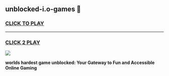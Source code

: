 
## unblocked-i.o-games 👋
<h3>
<a href="https://premium.freeplayer.one?title=unblocked-i.o-games&ref=14F">CLICK TO PLAY</a></h3>
<hr>

<h3>
<a href="https://premium.freeplayer.one?title=unblocked-i.o-games&ref=14F">CLICK 2 PLAY</a>
  
</h3>

<a href="https://premium.freeplayer.one?title=unblocked-i.o-games&ref=12F/"><img src="https://clearcache.store/games.png"></a>


**worlds hardest game unblocked: Your Gateway to Fun and Accessible Online Gaming**
